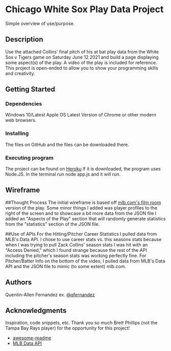 # Chicago White Sox Play Data Project

Simple overview of use/purpose.

## Description

Use the attached Collins' final pitch of his at bat play data from the White Sox v Tigers game on Saturday June 12 2021 
and build a page displaying some aspect(s) of the play. A video of the play is included for reference. This project is 
open-ended to allow you to show your programming skills and creativity.

## Getting Started

### Dependencies

Windows 10/Latest Apple OS
Latest Version of Chrome or other modern web browsers.

### Installing

The files on GitHub and the files can be downloaded there.

### Executing program

The project can be found on [Heroku](https://whitesoxproject.herokuapp.com/)
If it is downloaded, the program uses Node.JS. In the terminal run node app.js and it will run.

## Wireframe

##Thought Process
The initial wireframe is based off [mlb.com's film room](https://www.mlb.com/video/zack-collins-doubles-7-on-a-sharp-line-drive-to-right-fielder-nomar-mazar?q=TeamId%20%3D%3D%20%5B116%2C145%5D%20AND%20PlayerId%20%3D%3D%20%5B668670%2C641470%5D%20Order%20By%20Timestamp%20DESC&cp=CMS_FIRST&p=0)
version of the play. Some minor things I added was player profiles to the right of the screen
and to showcase a bit more data from the JSON file I added an "Aspects of the Play" section that will randomly generate 
statistics from the "statistics" section of the JSON file.

##Use of APIs
For the Hitting/Pitcher Career Statistics I pulled data from MLB's Data API. I chose to use career stats vs. this seasons 
stats because when I was trying to pull Zack Collins' season stats I was hit with an "Access Denied," which I found strange
because the rest of the API including the pitcher's season stats was working perfectly fine. For Pitcher/Batter Info on the
bottom of the video, I pulled data from MLB's Data API and the JSON file to mimic (to some extent) mlb.com. 

## Authors

Quentin-Allen Fernandez
ex. [@qfernandez](https://github.com/qfernandez/)

## Acknowledgments

Inspiration, code snippets, etc.
Thank you so much Brett Phillips (not the Tampa Bay Rays player) for the opportunity for this project! 
* [awesome-readme](https://github.com/matiassingers/awesome-readme)
* [MLB Data API](https://appac.github.io/mlb-data-api-docs/)